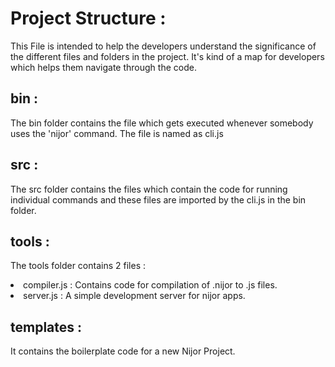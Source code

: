 # Project Structure :
This File is intended to help the developers understand the significance of the different files and folders in the project. It's kind of a map for developers which helps them navigate through the code.
## bin :
The bin folder contains the file which gets executed whenever somebody uses the 'nijor' command. The file is named as cli.js

## src :
The src folder contains the files which contain the code for running individual commands and these files are imported by the cli.js in the bin folder.

## tools :
The tools folder contains 2 files : <br>
<li>compiler.js : Contains code for compilation of .nijor to .js files.</li>
<li>server.js : A simple development server for nijor apps.</li>

## templates :
It contains the boilerplate code for a new Nijor Project.